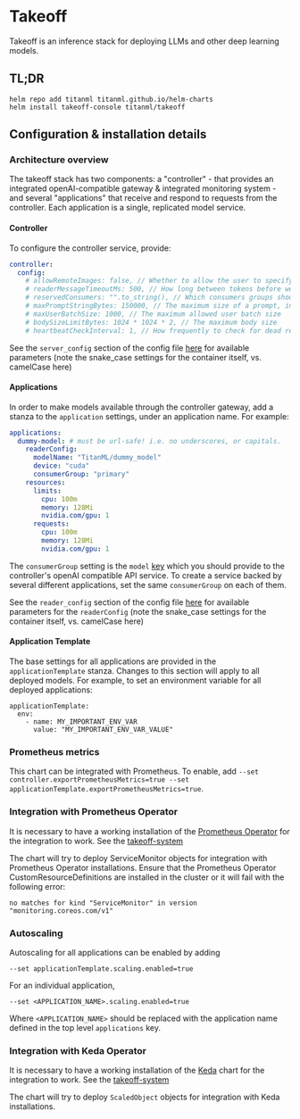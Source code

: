 # Takeoff

Takeoff is an inference stack for deploying LLMs and other deep learning models.

## TL;DR
```
helm repo add titanml titanml.github.io/helm-charts
helm install takeoff-console titanml/takeoff
```

## Configuration & installation details
### Architecture overview
The takeoff stack has two components: a "controller" - that provides an integrated openAI-compatible gateway & integrated monitoring system - and several "applications" that receive and respond to requests from the controller. 
Each application is a single, replicated model service.

#### Controller
To configure the controller service, provide:

```yaml
controller:
  config:
    # allowRemoteImages: false, // Whether to allow the user to specify url image requests
    # readerMessageTimeoutMs: 500, // How long between tokens before we timeout a reader.
    # reservedConsumers: "".to_string(), // Which consumers groups should buffer requests, rather than rejecting them
    # maxPromptStringBytes: 150000, // The maximum size of a prompt, in bytes
    # maxUserBatchSize: 1000, // The maximum allowed user batch size
    # bodySizeLimitBytes: 1024 * 1024 * 2, // The maximum body size
    # heartbeatCheckInterval: 1, // How frequently to check for dead readers. 0 means never
```

See the `server_config` section of the config file [here](https://docs.titanml.co/apis/launch_parameters) for available parameters (note the snake_case settings for the container itself, vs. camelCase here)
#### Applications

In order to make models available through the controller gateway, add a stanza to the `application` settings, under an application name. For example:
```yaml
applications:
  dummy-model: # must be url-safe! i.e. no underscores, or capitals.
    readerConfig:
      modelName: "TitanML/dummy_model"
      device: "cuda"
      consumerGroup: "primary"
    resources:
      limits:
        cpu: 100m
        memory: 128Mi
        nvidia.com/gpu: 1
      requests:
        cpu: 100m
        memory: 128Mi
        nvidia.com/gpu: 1
```
The `consumerGroup` setting is the `model` [key](https://platform.openai.com/docs/guides/text-generation) which you should provide to the controller's openAI compatible API service. 
To create a service backed by several different applications, set the same `consumerGroup` on each of them. 

See the `reader_config` section of the config file [here](https://docs.titanml.co/apis/launch_parameters) for available parameters for the `readerConfig` (note the snake_case settings for the container itself, vs. camelCase here)

#### Application Template

The base settings for all applications are provided in the `applicationTemplate` stanza. Changes to this section will apply to all deployed models. For example, to set an environment variable for all deployed applications:
```
applicationTemplate:
  env:
    - name: MY_IMPORTANT_ENV_VAR
      value: "MY_IMPORTANT_ENV_VAR_VALUE"
```

### Prometheus metrics
This chart can be integrated with Prometheus. 
To enable, add `--set controller.exportPrometheusMetrics=true --set applicationTemplate.exportPrometheusMetrics=true`.

### Integration with Prometheus Operator
It is necessary to have a working installation of the [Prometheus Operator](https://github.com/prometheus-operator/prometheus-operator) for the integration to work. See the [takeoff-system](https://github.com/titanml/helm-charts/tree/main/charts/takeoff-system)

The chart will try to deploy ServiceMonitor objects for integration with Prometheus Operator installations. 
Ensure that the Prometheus Operator CustomResourceDefinitions are installed in the cluster or it will fail with the following error:
```
no matches for kind "ServiceMonitor" in version "monitoring.coreos.com/v1"
```

### Autoscaling

Autoscaling for all applications can be enabled by adding 

```
--set applicationTemplate.scaling.enabled=true
```

For an individual application, 

```
--set <APPLICATION_NAME>.scaling.enabled=true
```
Where `<APPLICATION_NAME>` should be replaced with the application name defined in the top level `applications` key.

### Integration with Keda Operator
It is necessary to have a working installation of the [Keda](https://keda.sh/docs/2.16/concepts/) chart for the integration to work. See the [takeoff-system](https://github.com/titanml/helm-charts/tree/main/charts/takeoff-system)

The chart will try to deploy `ScaledObject` objects for integration with Keda installations. 
